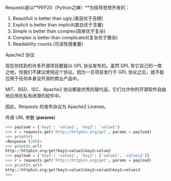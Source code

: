 Requests是以**PEP20（Python之婵）**为指导思想开发的：
1. Beautifull is better than ugly.(美丽优于丑陋)
2. Explicit is better than implicit(直白优于含蓄)
3. Simple is better than complex(简单优于复杂)
4. Complex is better than complicated(复杂优于繁杂)
5. Readability counts.(可读性很重要)


Apache2 协议

现在你找到的许多开源项目都是以 GPL 协议发布的。虽然 GPL 有它自己的一席之地，但我们不建议使用这个协议。因为一旦项目发行于 GPL 协议之后，就不能应用于任何本身没开源的商业产品中。

MIT、BSD、ISC、Apache2 协议都是优秀的替代品，它们允许你的开源软件自由地应用在私有闭源的软件中。

因此，Requests 的发布协议为 Apache2 License。


传递 URL 参数 (**params**)

```python
>>> payload = {'key1': 'value1', 'key2': 'value2'}
>>> r = requests.get('http://httpbin.org/get', params = payload)
>>> print(r)
<Response [200]>
>>> print(r.url)
http://httpbin.org/get?key1=value1&key2=value2
>>> payload = {'key1': 'value1', 'key2': ['value2', 'values3']}
>>> r = requests.get('http://httpbin.org/get', params = payload)
>>> print(r.url)
http://httpbin.org/get?key1=value1&key2=value2&key2=values3
>>> 
```

